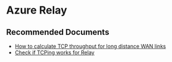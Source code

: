 <properties
    pageTitle="Performance issues"
    description="Performance issues"
    service="microsoft.relay"
    resource="namespaces"
    authors="ChiragPavecha"
    ms.author="chiragpa"
    displayOrder=""
    selfHelpType="generic"
    supportTopicIds="32684538"
    resourceTags=""
    productPesIds="16123"
    cloudEnvironments="public"
    articleId="relay-performance-latency"
/>

# Azure Relay

## **Recommended Documents**

* [How to calculate TCP throughput for long distance WAN links](http://bradhedlund.com/2008/12/19/how-to-calculate-tcp-throughput-for-long-distance-links/)<br>
* [Check if TCPing works for Relay](https://www.elifulkerson.com/projects/tcping.php)
